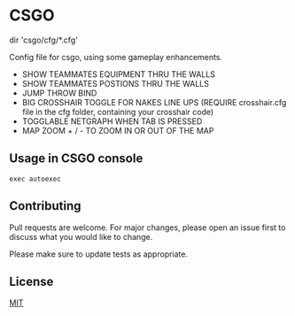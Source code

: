 # CSGO

dir 'csgo/cfg/*.cfg'

Config file for csgo, using some gameplay enhancements.

* SHOW TEAMMATES EQUIPMENT THRU THE WALLS
* SHOW TEAMMATES POSTIONS THRU THE WALLS
* JUMP THROW BIND
* BIG CROSSHAIR TOGGLE FOR NAKES LINE UPS (REQUIRE crosshair.cfg file in the cfg folder, containing your crosshair code)
* TOGGLABLE NETGRAPH WHEN TAB IS PRESSED
* MAP ZOOM + / - TO ZOOM IN OR OUT OF THE MAP

## Usage in CSGO console

```console
exec autoexec

```

## Contributing

Pull requests are welcome. For major changes, please open an issue first
to discuss what you would like to change.

Please make sure to update tests as appropriate.

## License

[MIT](https://choosealicense.com/licenses/mit/)
